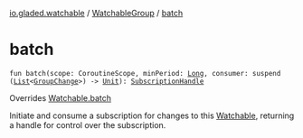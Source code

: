 [io.gladed.watchable](../index.md) / [WatchableGroup](index.md) / [batch](./batch.md)

# batch

`fun batch(scope: CoroutineScope, minPeriod: `[`Long`](https://kotlinlang.org/api/latest/jvm/stdlib/kotlin/-long/index.html)`, consumer: suspend (`[`List`](https://kotlinlang.org/api/latest/jvm/stdlib/kotlin.collections/-list/index.html)`<`[`GroupChange`](../-group-change/index.md)`>) -> `[`Unit`](https://kotlinlang.org/api/latest/jvm/stdlib/kotlin/-unit/index.html)`): `[`SubscriptionHandle`](../-subscription-handle/index.md)

Overrides [Watchable.batch](../-watchable/batch.md)

Initiate and consume a subscription for changes to this [Watchable](../-watchable/index.md), returning a handle for control
over the subscription.

